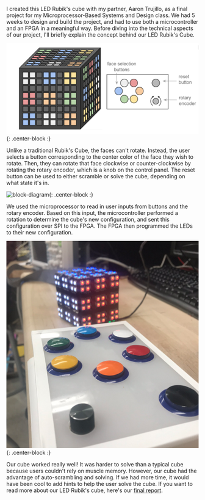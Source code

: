 I created this LED Rubik's cube with my partner, Aaron Trujillo, as a final project for my Microprocessor-Based Systems and Design class. We had 5 weeks to design and build the project, and had to use both a microcontroller and an FPGA in a meaningful way. Before diving into the technical aspects of our project, I'll briefly explain the concept behind our LED Rubik's Cube. 

![cube-drawing](/img/cube-drawing.png){: .center-block :}

Unlike a traditional Rubik's Cube, the faces can't rotate. Instead, the user selects a button corresponding to the center color of the face they wish to rotate. Then, they can rotate that face clockwise or counter-clockwise by rotating the rotary encoder, which is a knob on the control panel. The reset button can be used to either scramble or solve the cube, depending on what state it's in. 

![block-diagram](/img/block-diagram.png){: .center-block :}

We used the microprocessor to read in user inputs from buttons and the rotary encoder. Based on this input, the microcontroller performed a rotation to determine the cube's new configuration, and sent this configuration over SPI to the FPGA. The FPGA then programmed the LEDs to their new configuration.

![rubiks-photo](/img/rubiks-photo.png){: .center-block :}

Our cube worked really well! It was harder to solve than a typical cube because users couldn't rely on muscle memory. However, our cube had the advantage of auto-scrambling and solving. If we had more time, it would have been cool to add hints to help the user solve the cube. If you want to read more about our LED Rubik's cube, here's our [final report](https://docs.google.com/document/d/1rmvRuqucuzeL6A910gxYJRkemZ9fJw8w-6kyjTsIOw4/edit?usp=sharing). 



